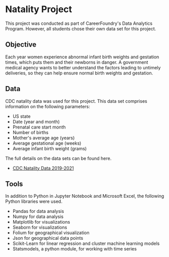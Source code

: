 # Natality Project
This project was conducted as part of CareerFoundry's Data Analytics Program. However, all students chose their own data set for this project.

## Objective
Each year women experience abnormal infant birth weights and gestation times, which puts them and their newborns in danger. A government medical agency wants to better understand the factors leading to untimely deliveries, so they can help ensure normal birth weights and gestation.

## Data
CDC natality data was used for this project. This data set comprises information on the following parameters:
* US state
* Date (year and month)
* Prenatal care start month
* Number of births
* Mother's average age (years)
* Average gestational age (weeks)
* Average infant birth weight (grams)

The full details on the data sets can be found here.
* [CDC Natality Data 2019-2021]([https://www.instacart.com/datasets/grocery-shopping-2017](https://drive.google.com/file/d/1DslWmyvQGbOwvAHInk9w2DN_NUaHd4k4/view?usp=sharing))

## Tools
In addition to Python in Jupyter Notebook and Microsoft Excel, the following Python libraries were used.
* Pandas for data analysis
* Numpy for data analysis
* Matplotlib for visualizations
* Seaborn for visualizations
* Folium for geographical visualization
* Json for geographical data points
* Scikit-Learn for linear regression and cluster machine learning models
* Statsmodels, a python module, for working with time series
